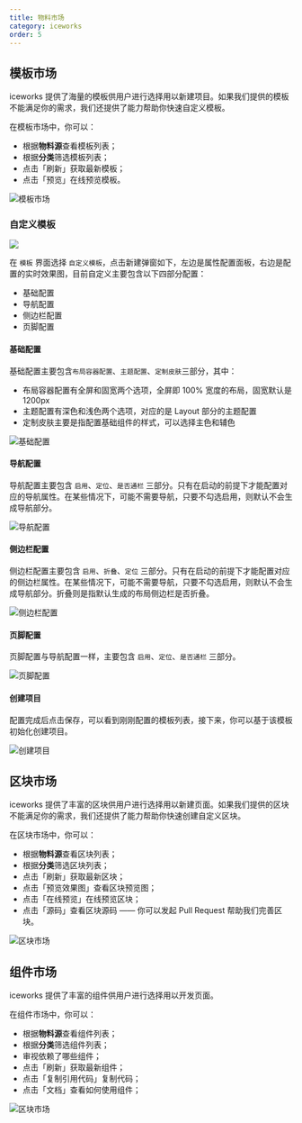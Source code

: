 ```yaml
---
title: 物料市场
category: iceworks
order: 5
---
```


## 模板市场

iceworks 提供了海量的模板供用户进行选择用以新建项目。如果我们提供的模板不能满足你的需求，我们还提供了能力帮助你快速自定义模板。

在模板市场中，你可以：

- 根据**物料源**查看模板列表；
- 根据**分类**筛选模板列表；
- 点击「刷新」获取最新模板；
- 点击「预览」在线预览模板。

![模板市场](https://img.alicdn.com/tfs/TB1timqM3HqK1RjSZFgXXa7JXXa-1425-818.gif)

### 自定义模板

![](https://img.alicdn.com/tfs/TB17Virx_tYBeNjy1XdXXXXyVXa-862-572.gif)

在 `模板` 界面选择 `自定义模板`，点击新建弹窗如下，左边是属性配置面板，右边是配置的实时效果图，目前自定义主要包含以下四部分配置：

* 基础配置
* 导航配置
* 侧边栏配置
* 页脚配置

#### 基础配置

基础配置主要包含`布局容器配置`、`主题配置`、`定制皮肤`三部分，其中：

* 布局容器配置有全屏和固宽两个选项，全屏即 100% 宽度的布局，固宽默认是 1200px
* 主题配置有深色和浅色两个选项，对应的是 Layout 部分的主题配置
* 定制皮肤主要是指配置基础组件的样式，可以选择主色和辅色

![基础配置](https://img.alicdn.com/tfs/TB10iEqxKuSBuNjy1XcXXcYjFXa-1909-1368.png)

#### 导航配置

导航配置主要包含 `启用`、`定位`、`是否通栏` 三部分。只有在启动的前提下才能配置对应的导航属性。在某些情况下，可能不需要导航，只要不勾选启用，则默认不会生成导航部分。

![导航配置](https://img.alicdn.com/tfs/TB1YhXXx9BYBeNjy0FeXXbnmFXa-1909-1368.png)

#### 侧边栏配置

侧边栏配置主要包含 `启用`、`折叠`、`定位` 三部分。只有在启动的前提下才能配置对应的侧边栏属性。在某些情况下，可能不需要导航，只要不勾选启用，则默认不会生成导航部分。折叠则是指默认生成的布局侧边栏是否折叠。

![侧边栏配置](https://img.alicdn.com/tfs/TB1DOSnx_tYBeNjy1XdXXXXyVXa-1908-1368.png)

#### 页脚配置

页脚配置与导航配置一样，主要包含 `启用`、`定位`、`是否通栏` 三部分。

![页脚配置](https://img.alicdn.com/tfs/TB1lHVnx21TBuNjy0FjXXajyXXa-1909-1368.png)

#### 创建项目

配置完成后点击保存，可以看到刚刚配置的模板列表，接下来，你可以基于该模板初始化创建项目。

![创建项目](https://img.alicdn.com/tfs/TB1yVfrxMmTBuNjy1XbXXaMrVXa-1909-1368.png)

## 区块市场

iceworks 提供了丰富的区块供用户进行选择用以新建页面。如果我们提供的区块不能满足你的需求，我们还提供了能力帮助你快速创建自定义区块。

在区块市场中，你可以：

- 根据**物料源**查看区块列表；
- 根据**分类**筛选区块列表；
- 点击「刷新」获取最新区块；
- 点击「预览效果图」查看区块预览图；
- 点击「在线预览」在线预览区块；
- 点击「源码」查看区块源码 —— 你可以发起 Pull Request 帮助我们完善区块。

![区块市场](https://img.alicdn.com/tfs/TB1fa9rM5rpK1RjSZFhXXXSdXXa-1425-818.gif)

## 组件市场

iceworks 提供了丰富的组件供用户进行选择用以开发页面。

在组件市场中，你可以：

- 根据**物料源**查看组件列表；
- 根据**分类**筛选组件列表；
- 审视依赖了哪些组件；
- 点击「刷新」获取最新组件；
- 点击「复制引用代码」复制代码；
- 点击「文档」查看如何使用组件；

![区块市场](https://img.alicdn.com/tfs/TB1T1y8M4naK1RjSZFtXXbC2VXa-1425-645.gif)
